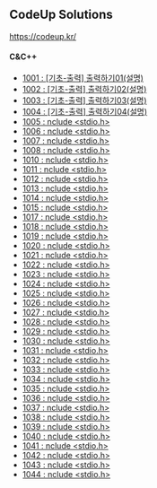 ## CodeUp Solutions   
https://codeup.kr/   

#### C&C++
- [1001 : [기초-출력] 출력하기01(설명)](./C&C++/1001.cpp)    
- [1002 : [기초-출력] 출력하기02(설명)](./C&C++/1002.cpp)    
- [1003 : [기초-출력] 출력하기03(설명)](./C&C++/1003.cpp)    
- [1004 : [기초-출력] 출력하기04(설명)](./C&C++/1004.cpp)    
- [1005 : nclude <stdio.h>](./C&C++/1005.cpp)    
- [1006 : nclude <stdio.h>](./C&C++/1006.cpp)    
- [1007 : nclude <stdio.h>](./C&C++/1007.cpp)    
- [1008 : nclude <stdio.h>](./C&C++/1008.cpp)    
- [1010 : nclude <stdio.h>](./C&C++/1010.cpp)    
- [1011 : nclude <stdio.h>](./C&C++/1011.cpp)    
- [1012 : nclude <stdio.h>](./C&C++/1012.cpp)    
- [1013 : nclude <stdio.h>](./C&C++/1013.cpp)    
- [1014 : nclude <stdio.h>](./C&C++/1014.cpp)    
- [1015 : nclude <stdio.h>](./C&C++/1015.cpp)    
- [1017 : nclude <stdio.h>](./C&C++/1017.cpp)    
- [1018 : nclude <stdio.h>](./C&C++/1018.cpp)    
- [1019 : nclude <stdio.h>](./C&C++/1019.cpp)    
- [1020 : nclude <stdio.h>](./C&C++/1020.cpp)    
- [1021 : nclude <stdio.h>](./C&C++/1021.cpp)    
- [1022 : nclude <stdio.h>](./C&C++/1022.cpp)    
- [1023 : nclude <stdio.h>](./C&C++/1023.cpp)    
- [1024 : nclude <stdio.h>](./C&C++/1024.cpp)    
- [1025 : nclude <stdio.h>](./C&C++/1025.cpp)    
- [1026 : nclude <stdio.h>](./C&C++/1026.cpp)    
- [1027 : nclude <stdio.h>](./C&C++/1027.cpp)    
- [1028 : nclude <stdio.h>](./C&C++/1028.cpp)    
- [1029 : nclude <stdio.h>](./C&C++/1029.cpp)    
- [1030 : nclude <stdio.h>](./C&C++/1030.cpp)    
- [1031 : nclude <stdio.h>](./C&C++/1031.cpp)    
- [1032 : nclude <stdio.h>](./C&C++/1032.cpp)    
- [1033 : nclude <stdio.h>](./C&C++/1033.cpp)    
- [1034 : nclude <stdio.h>](./C&C++/1034.cpp)    
- [1035 : nclude <stdio.h>](./C&C++/1035.cpp)    
- [1036 : nclude <stdio.h>](./C&C++/1036.cpp)    
- [1037 : nclude <stdio.h>](./C&C++/1037.cpp)    
- [1038 : nclude <stdio.h>](./C&C++/1038.cpp)    
- [1039 : nclude <stdio.h>](./C&C++/1039.cpp)    
- [1040 : nclude <stdio.h>](./C&C++/1040.cpp)    
- [1041 : nclude <stdio.h>](./C&C++/1041.cpp)    
- [1042 : nclude <stdio.h>](./C&C++/1042.cpp)    
- [1043 : nclude <stdio.h>](./C&C++/1043.cpp)    
- [1044 : nclude <stdio.h>](./C&C++/1044.cpp)    
